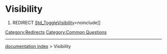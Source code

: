 # Visibility
1.  REDIRECT [Std\_ToggleVisibility](Std_ToggleVisibility.md)\<noinclude\]\]



[Category:Redirects](Category:Redirects.md) [Category:Common Questions](Category:Common_Questions.md)

---
[documentation index](../README.md) > Visibility
